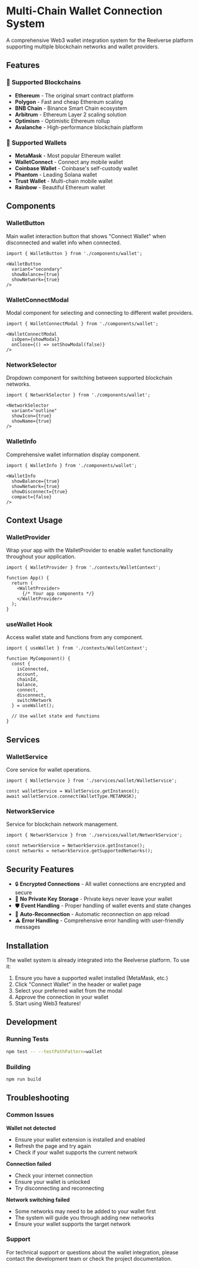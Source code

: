 # Multi-Chain Wallet Connection System

A comprehensive Web3 wallet integration system for the Reelverse platform supporting multiple blockchain networks and wallet providers.

## Features

### 🔷 **Supported Blockchains**
- **Ethereum** - The original smart contract platform
- **Polygon** - Fast and cheap Ethereum scaling
- **BNB Chain** - Binance Smart Chain ecosystem
- **Arbitrum** - Ethereum Layer 2 scaling solution
- **Optimism** - Optimistic Ethereum rollup
- **Avalanche** - High-performance blockchain platform

### 🦊 **Supported Wallets**
- **MetaMask** - Most popular Ethereum wallet
- **WalletConnect** - Connect any mobile wallet
- **Coinbase Wallet** - Coinbase's self-custody wallet
- **Phantom** - Leading Solana wallet
- **Trust Wallet** - Multi-chain mobile wallet
- **Rainbow** - Beautiful Ethereum wallet

## Components

### WalletButton
Main wallet interaction button that shows "Connect Wallet" when disconnected and wallet info when connected.

```tsx
import { WalletButton } from './components/wallet';

<WalletButton 
  variant="secondary" 
  showBalance={true} 
  showNetwork={true} 
/>
```

### WalletConnectModal
Modal component for selecting and connecting to different wallet providers.

```tsx
import { WalletConnectModal } from './components/wallet';

<WalletConnectModal 
  isOpen={showModal} 
  onClose={() => setShowModal(false)} 
/>
```

### NetworkSelector
Dropdown component for switching between supported blockchain networks.

```tsx
import { NetworkSelector } from './components/wallet';

<NetworkSelector 
  variant="outline" 
  showIcon={true} 
  showName={true} 
/>
```

### WalletInfo
Comprehensive wallet information display component.

```tsx
import { WalletInfo } from './components/wallet';

<WalletInfo 
  showBalance={true} 
  showNetwork={true} 
  showDisconnect={true} 
  compact={false} 
/>
```

## Context Usage

### WalletProvider
Wrap your app with the WalletProvider to enable wallet functionality throughout your application.

```tsx
import { WalletProvider } from './contexts/WalletContext';

function App() {
  return (
    <WalletProvider>
      {/* Your app components */}
    </WalletProvider>
  );
}
```

### useWallet Hook
Access wallet state and functions from any component.

```tsx
import { useWallet } from './contexts/WalletContext';

function MyComponent() {
  const {
    isConnected,
    account,
    chainId,
    balance,
    connect,
    disconnect,
    switchNetwork
  } = useWallet();

  // Use wallet state and functions
}
```

## Services

### WalletService
Core service for wallet operations.

```tsx
import { WalletService } from './services/wallet/WalletService';

const walletService = WalletService.getInstance();
await walletService.connect(WalletType.METAMASK);
```

### NetworkService
Service for blockchain network management.

```tsx
import { NetworkService } from './services/wallet/NetworkService';

const networkService = NetworkService.getInstance();
const networks = networkService.getSupportedNetworks();
```

## Security Features

- 🔒 **Encrypted Connections** - All wallet connections are encrypted and secure
- 🔑 **No Private Key Storage** - Private keys never leave your wallet
- 🛡️ **Event Handling** - Proper handling of wallet events and state changes
- 🔄 **Auto-Reconnection** - Automatic reconnection on app reload
- ⚠️ **Error Handling** - Comprehensive error handling with user-friendly messages

## Installation

The wallet system is already integrated into the Reelverse platform. To use it:

1. Ensure you have a supported wallet installed (MetaMask, etc.)
2. Click "Connect Wallet" in the header or wallet page
3. Select your preferred wallet from the modal
4. Approve the connection in your wallet
5. Start using Web3 features!

## Development

### Running Tests
```bash
npm test -- --testPathPattern=wallet
```

### Building
```bash
npm run build
```

## Troubleshooting

### Common Issues

**Wallet not detected**
- Ensure your wallet extension is installed and enabled
- Refresh the page and try again
- Check if your wallet supports the current network

**Connection failed**
- Check your internet connection
- Ensure your wallet is unlocked
- Try disconnecting and reconnecting

**Network switching failed**
- Some networks may need to be added to your wallet first
- The system will guide you through adding new networks
- Ensure your wallet supports the target network

### Support

For technical support or questions about the wallet integration, please contact the development team or check the project documentation.
